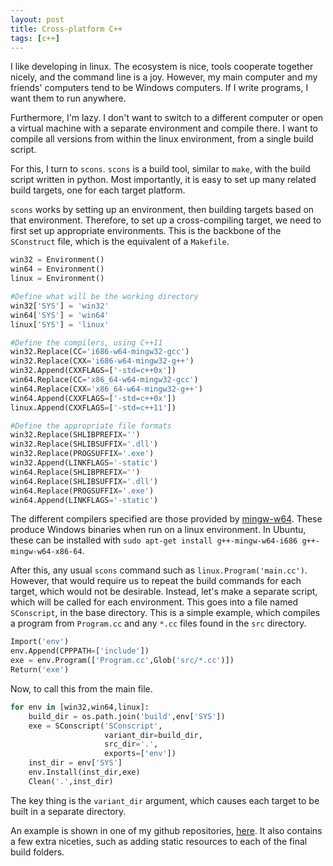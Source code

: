 ```yaml
---
layout: post
title: Cross-platform C++
tags: [c++]
---
```


I like developing in linux.
The ecosystem is nice, tools cooperate together nicely,
  and the command line is a joy.
However, my main computer and my friends' computers tend to be Windows computers.
If I write programs, I want them to run anywhere.

Furthermore, I'm lazy.
I don't want to switch to a different computer or open a virtual machine
  with a separate environment and compile there.
I want to compile all versions from within the linux environment,
  from a single build script.

For this, I turn to `scons`.
`scons` is a build tool, similar to `make`, with the build script written in python.
Most importantly, it is easy to set up many related build targets,
  one for each target platform.

`scons` works by setting up an environment, then building targets based on that environment.
Therefore, to set up a cross-compiling target, we need to first set up appropriate environments.
This is the backbone of the `SConstruct` file, which is the equivalent of a `Makefile`.

```python
win32 = Environment()
win64 = Environment()
linux = Environment()

#Define what will be the working directory
win32['SYS'] = 'win32'
win64['SYS'] = 'win64'
linux['SYS'] = 'linux'

#Define the compilers, using C++11
win32.Replace(CC='i686-w64-mingw32-gcc')
win32.Replace(CXX='i686-w64-mingw32-g++')
win32.Append(CXXFLAGS=['-std=c++0x'])
win64.Replace(CC='x86_64-w64-mingw32-gcc')
win64.Replace(CXX='x86_64-w64-mingw32-g++')
win64.Append(CXXFLAGS=['-std=c++0x'])
linux.Append(CXXFLAGS=['-std=c++11'])

#Define the appropriate file formats
win32.Replace(SHLIBPREFIX='')
win32.Replace(SHLIBSUFFIX='.dll')
win32.Replace(PROGSUFFIX='.exe')
win32.Append(LINKFLAGS='-static')
win64.Replace(SHLIBPREFIX='')
win64.Replace(SHLIBSUFFIX='.dll')
win64.Replace(PROGSUFFIX='.exe')
win64.Append(LINKFLAGS='-static')
```

The different compilers specified are those provided by [mingw-w64](http://mingw-w64.sourceforge.net).
These produce Windows binaries when run on a linux environment.
In Ubuntu, these can be installed with `sudo apt-get install g++-mingw-w64-i686 g++-mingw-w64-x86-64`.

After this, any usual `scons` command such as `linux.Program('main.cc')`.
However, that would require us to repeat the build commands for each target,
  which would not be desirable.
Instead, let's make a separate script, which will be called for each environment.
This goes into a file named `SConscript`, in the base directory.
This is a simple example, which compiles a program from `Program.cc`
  and any `*.cc` files found in the `src` directory.

```python
Import('env')
env.Append(CPPPATH=['include'])
exe = env.Program(['Program.cc',Glob('src/*.cc')])
Return('exe')
```

Now, to call this from the main file.

```python
for env in [win32,win64,linux]:
    build_dir = os.path.join('build',env['SYS'])
    exe = SConscript('SConscript',
                     variant_dir=build_dir,
                     src_dir='.',
                     exports=['env'])
    inst_dir = env['SYS']
    env.Install(inst_dir,exe)
    Clean('.',inst_dir)
```

The key thing is the `variant_dir` argument,
  which causes each target to be built in a separate directory.

An example is shown in one of my github repositories,
  [here](https://github.com/Lunderberg/minimal_cross-platform).
It also contains a few extra niceties,
  such as adding static resources to each of the final build folders.